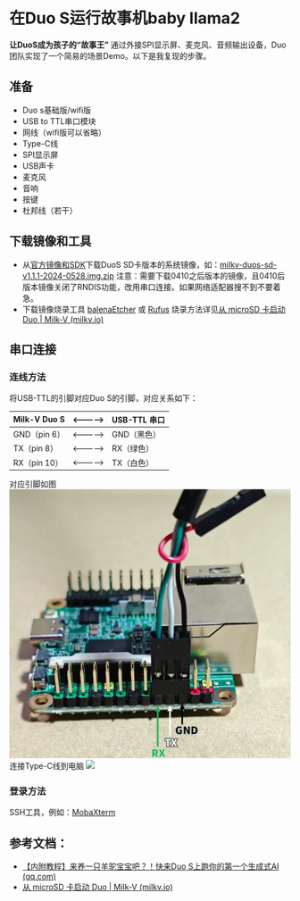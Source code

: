 # 在Duo S运行故事机baby llama2
**让DuoS成为孩子的“故事王”**
通过外接SPI显示屏、麦克风、音频输出设备，Duo团队实现了一个简易的场景Demo。以下是我复现的步骤。
## 准备
- Duo s基础版/wifi版
- USB to TTL串口模块
- 网线（wifi版可以省略）
- Type-C线
- SPI显示屏
- USB声卡
- 麦克风
- 音响
- 按键
- 杜邦线（若干）
## 下载镜像和工具
- 从[官方镜像和SDK](https://milkv.io/docs/duo/resources/image-sdk)下载DuoS SD卡版本的系统镜像，如：[milkv-duos-sd-v1.1.1-2024-0528.img.zip](https://github.com/milkv-duo/duo-buildroot-sdk/releases/download/Duo-V1.1.1/milkv-duos-sd-v1.1.1-2024-0528.img.zip)
注意：需要下载0410之后版本的镜像，且0410后版本镜像关闭了RNDIS功能，改用串口连接。如果网络适配器搜不到不要着急。
- 下载镜像烧录工具 [balenaEtcher](https://etcher.balena.io/) 或 [Rufus](https://rufus.ie/en/)
烧录方法详见[从 microSD 卡启动 Duo | Milk-V (milkv.io)](https://milkv.io/zh/docs/duo/getting-started/boot)
## 串口连接
### 连线方法
将USB-TTL的引脚对应Duo S的引脚，对应关系如下：

| Milk-V Duo S | <-----> | USB-TTL 串口 |
| ------------ | ------- | ---------- |
| GND（pin 6）   | <-----> | GND（黑色）    |
| TX（pin 8）    | <-----> | RX（绿色）     |
| RX（pin 10）   | <-----> | TX（白色）     |
对应引脚如图
![](../images/llama3.png)
连接Type-C线到电脑
![](../images/llama4.png)
### 登录方法
SSH工具，例如：[MobaXterm](https://mobaxterm.mobatek.net/)

## 参考文档：
- [【内附教程】来养一只羊驼宝宝吧？！快来Duo S上跑你的第一个生成式AI (qq.com)](https://mp.weixin.qq.com/s/ap7vjHvGWfXjb3ZP8v0UEA)
- [从 microSD 卡启动 Duo | Milk-V (milkv.io)](https://milkv.io/zh/docs/duo/getting-started/boot)